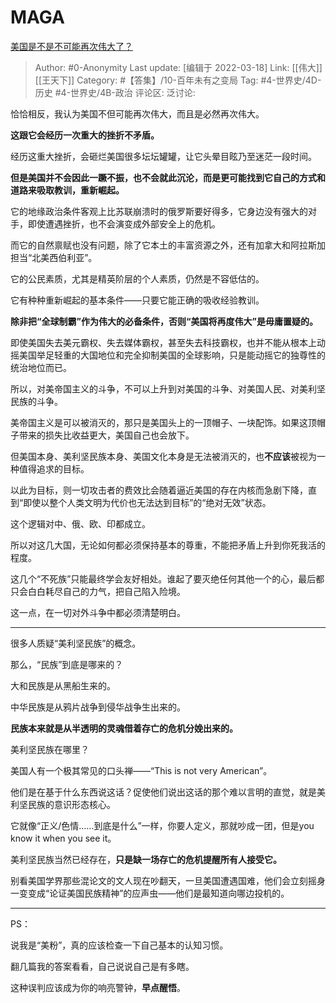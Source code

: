 # MAGA
[美国是不是不可能再次伟大了？](https://www.zhihu.com/question/64148000/answer/2393807452)

> Author: #0-Anonymity
> Last update: [编辑于 2022-03-18]
> Link: [[伟大]] [[王天下]]
> Category: #【答集】/10-百年未有之变局
> Tag: #4-世界史/4D-历史 #4-世界史/4B-政治
> 评论区:
> 泛讨论:

恰恰相反，我认为美国不但可能再次伟大，而且是必然再次伟大。

**这跟它会经历一次重大的挫折不矛盾。**

经历这重大挫折，会砸烂美国很多坛坛罐罐，让它头晕目眩乃至迷茫一段时间。

**但是美国并不会因此一蹶不振，也不会就此沉沦，而是更可能找到它自己的方式和道路来吸取教训，重新崛起。**

它的地缘政治条件客观上比苏联崩溃时的俄罗斯要好得多，它身边没有强大的对手，即使遭遇挫折，也不会演变成外部安全上的危机。

而它的自然禀赋也没有问题，除了它本土的丰富资源之外，还有加拿大和阿拉斯加担当“北美西伯利亚”。

它的公民素质，尤其是精英阶层的个人素质，仍然是不容低估的。

它有种种重新崛起的基本条件——只要它能正确的吸收经验教训。

**除非把“全球制霸”作为伟大的必备条件，否则“美国将再度伟大”是毋庸置疑的。**

即使美国失去美元霸权、失去媒体霸权，甚至失去科技霸权，也并不能从根本上动摇美国举足轻重的大国地位和完全抑制美国的全球影响，只是能动摇它的独尊性的统治地位而已。

所以，对美帝国主义的斗争，不可以上升到对美国的斗争、对美国人民、对美利坚民族的斗争。

美帝国主义是可以被消灭的，那只是美国头上的一顶帽子、一块配饰。如果这顶帽子带来的损失比收益更大，美国自己也会放下。

但美国本身、美利坚民族本身、美国文化本身是无法被消灭的，也**不应该**被视为一种值得追求的目标。

以此为目标，则一切攻击者的费效比会随着逼近美国的存在内核而急剧下降，直到“即使以整个人类文明为代价也无法达到目标”的“绝对无效”状态。

这个逻辑对中、俄、欧、印都成立。

所以对这几大国，无论如何都必须保持基本的尊重，不能把矛盾上升到你死我活的程度。

这几个“不死族”只能最终学会友好相处。谁起了要灭绝任何其他一个的心，最后都只会白白耗尽自己的力气，把自己陷入险境。

这一点，在一切对外斗争中都必须清楚明白。

---

很多人质疑“美利坚民族”的概念。

那么，“民族”到底是哪来的？

大和民族是从黑船生来的。

中华民族是从鸦片战争到侵华战争生出来的。

**民族本来就是从半透明的灵魂借着存亡的危机分娩出来的。**

美利坚民族在哪里？

美国人有一个极其常见的口头禅——“This is not very American”。

他们是在基于什么东西说这话？促使他们说出这话的那个难以言明的直觉，就是美利坚民族的意识形态核心。

它就像“正义/色情……到底是什么”一样，你要人定义，那就吵成一团，但是you know it when you see it。

美利坚民族当然已经存在，**只是缺一场存亡的危机提醒所有人接受它。**

别看美国学界那些混论文的文人现在吵翻天，一旦美国遭遇国难，他们会立刻摇身一变变成“论证美国民族精神”的应声虫——他们是最知道向哪边投机的。

---

PS：

说我是“美粉”，真的应该检查一下自己基本的认知习惯。

翻几篇我的答案看看，自己说说自己是有多瞎。

这种误判应该成为你的响亮警钟，**早点醒悟**。
